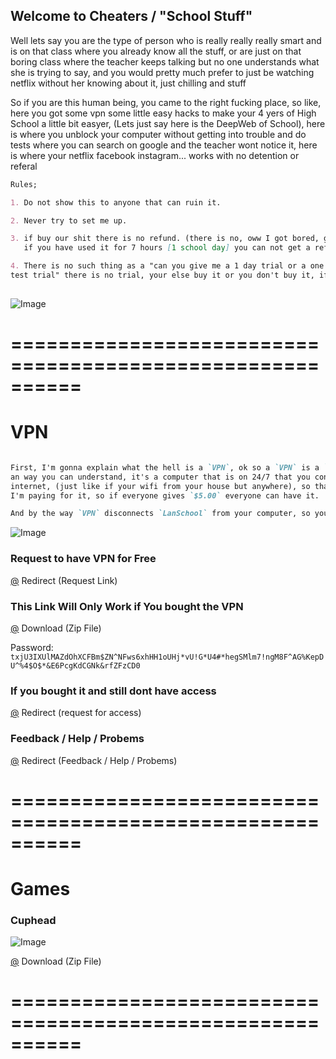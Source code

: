 ## Welcome to Cheaters / "School Stuff"

Well lets say you are the type of person who is really really really smart and is on that class where you already know all the stuff, or are just on that boring class where the teacher keeps talking but no one understands what she is trying to say, and you would pretty much prefer to just be watching netflix without her knowing about it, just chilling and stuff

So if you are this human being, you came to the right fucking place, so like, here you got some vpn some little easy hacks to make your 4 yers of High School a little bit easyer, (Lets just say here is the DeepWeb of School), here is where you unblock your computer without getting into trouble and do tests where you can search on google and the teacher wont notice it, here is where your netflix facebook instagram... works with no detention or referal


```markdown
Rules;

1. Do not show this to anyone that can ruin it.

2. Never try to set me up.

3. if buy our shit there is no refund. (there is no, oww I got bored, give me my money back)
   if you have used it for 7 hours [1 school day] you can not get a refund, from thre on

4. There is no such thing as a "can you give me a 1 day trial or a one week trial of on the day of my 
test trial" there is no trial, your else buy it or you don't buy it, if you won't buy it you won't have it.
 
```

![Image](https://cdn1.techadvisor.co.uk/cmsdata/features/3673412/what-is-vpn-how-it-works-need-of-vpn_thumb800.jpg)



# ==========================================================



# VPN

```markdown

First, I'm gonna explain what the hell is a `VPN`, ok so a `VPN` is a `Virtual Private Network`, speaking on
an way you can understand, it's a computer that is on 24/7 that you connect to so you can access the 
internet, (just like if your wifi from your house but anywhere), so thats why I'm selling it, because 
I'm paying for it, so if everyone gives `$5.00` everyone can have it.

And by the way `VPN` disconnects `LanSchool` from your computer, so your teacher may not see you `  ;)  `

```

![Image](https://computersciencewiki.org/images/b/b9/Vpn_tunnel.gif)


### Request to have VPN for Free

[@](https://tinyurl.com/free-vpn-request) Redirect (Request Link)

### This Link Will Only Work if You bought the VPN

[@](https://drive.google.com/uc?export=download&id=12oajjM5UWLQBCBj6llghqCHcpsHrIIP3) Download (Zip File)

Password: `txjU3IXUlMAZdOhXCFBm$ZN^NFws6xhHH1oUHj*vU!G*U4#*hegSMlm7!ngM8F^AG%KepDU^%4$O$*&E6PcgKdCGNk&rfZFzCD0`

### If you bought it and still dont have access

[@](https://tinyurl.com/rerequest-access) Redirect (request for access)

### Feedback / Help / Probems

[@](https://tinyurl.com/yd9yldhy) Redirect (Feedback / Help / Probems)

# ==========================================================



# Games

### Cuphead

![Image](https://encrypted-tbn0.gstatic.com/images?q=tbn:ANd9GcS2E5fUlA-LiQy1qiGmYldwicdDZu0POisbSRgo0Baqtcv0fz9o)

[@](https://drive.google.com/uc?export=download&id=1NJvwsNLntdIDsEGaT6aQodJHbmQyzNUY) Download (Zip File)



# ==========================================================
